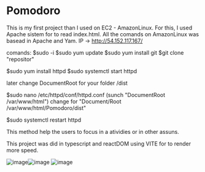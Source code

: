 # Pomodoro

This is my first project than I used on EC2 - AmazonLinux. For this, I used Apache sistem for to read index.html. 
All the comands on AmazonLinux was basead in Apache and Yam. 
IP -> http://54.152.117.167/

comands:
$sudo -i
$sudo yum update
$sudo yum install git
$git clone "repositor"

$sudo yum install httpd
$sudo systemctl start httpd

later change DocumentRoot for your folder /dist

$sudo nano /etc/httpd/conf/httpd.conf
(sunch "DocumentRoot /var/www/html")
change for "Document/Root /var/www/html/Pomodoro/dist"

$sudo systemctl restart httpd



This method help the users to focus in a atividies or in other assuns. 

This project was did in typescript and reactDOM using VITE for to render more speed.


![image](https://github.com/Shystra/Pomodoro/assets/124002796/89e7445f-7039-4a6b-a33e-208fc25fc141)![image](https://github.com/Shystra/Pomodoro/assets/124002796/c1d4334e-69af-4a5d-af26-c4d136a901c8)
![image](https://github.com/Shystra/Pomodoro/assets/124002796/a59c632d-fb45-49c1-8553-7e7ca2e36bb3)



